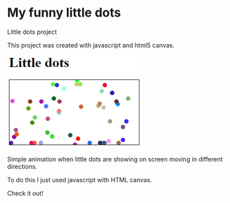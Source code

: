 # My funny little dots
Little dots project 

This project was created with javascript and html5 canvas.

![Little dots](https://raw.githubusercontent.com/BernanR/little-dots/master/dots.png?raw=true "Little dots")


Simple animation when little dots are showing  on screen moving in different directions.

To do this I just used javascript with HTML canvas.

Check it out!
